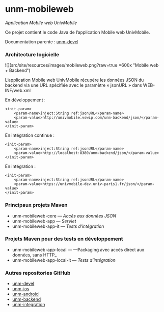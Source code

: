 unm-mobileweb
=============

_Application Mobile web UnivMobile_

Ce projet contient le code Java de l’application Mobile web UnivMobile.

Documentation parente : [unm-devel](../../../unm-devel/blob/develop/README.md "Documentation parente : unm-devel/README.md")

### Architecture logicielle

![](src/site/resources/images/mobileweb.png?raw=true =600x "Mobile web + Backend")

L’application Mobile web UnivMobile récupère les données JSON du backend
via une URL spécifiée avec le paramètre « jsonURL »
dans WEB-INF/web.xml

En développement :

    <init-param>
        <param-name>inject:String ref:jsonURL</param-name>
        <param-value>http://univmobile.vswip.com/unm-backend/json/</param-value>
    </init-param>

En intégration continue :

    <init-param>
        <param-name>inject:String ref:jsonURL</param-name>
        <param-value>http://localhost:8380/unm-backend/json/</param-value>
    </init-param>
    
En intégration :

    <init-param>
        <param-name>inject:String ref:jsonURL</param-name>
        <param-value>https://univmobile-dev.univ-paris1.fr/json/</param-value>
    </init-param>

### Principaux projets Maven

  * unm-mobileweb-core — _Accès aux données JSON_
  * unm-mobileweb-app — _Servlet_
  * unm-mobileweb-app-it — _Tests d’intégration_
  
### Projets Maven pour des tests en développement

  * unm-mobileweb-app-local — —Packaging avec accès direct aux données, sans HTTP_
  * unm-mobileweb-app-local-it — _Tests d’intégration_ 

### Autres repositories GitHub

  * [unm-devel](https://github.com/univmobile/unm-devel "Repository GitHub unm-devel")
  * [unm-ios](https://github.com/univmobile/unm-ios "Repository GitHub unm-ios")
  * [unm-android](https://github.com/univmobile/unm-android "Repository GitHub unm-android")
  * [unm-backend](https://github.com/univmobile/unm-backend "Repository GitHub unm-backend")
  * [unm-integration](https://github.com/univmobile/unm-integration "Repository GitHub unm-integration")

